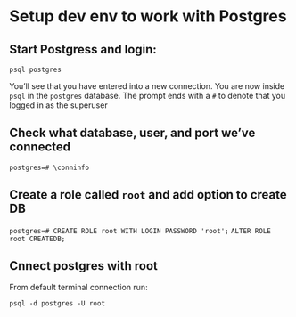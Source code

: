 # Setup dev env to work with Postgres

## Start Postgress and login:

`psql postgres`

You’ll see that you have entered into a new connection.
You are now inside `psql` in the `postgres` database.
The prompt ends with a `#` to denote that you logged in as the superuser

## Check what database, user, and port we’ve connected

`postgres=# \conninfo`

## Create a role called `root` and add option to create DB

`postgres=# CREATE ROLE root WITH LOGIN PASSWORD 'root';`
`ALTER ROLE root CREATEDB;`

## Cnnect postgres with root

From default terminal connection run:

`psql -d postgres -U root`
